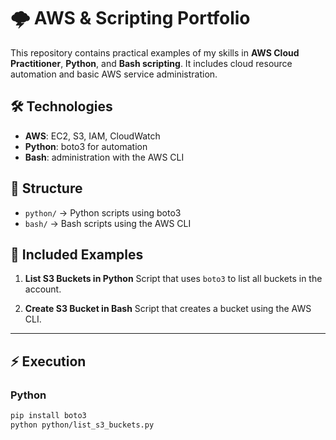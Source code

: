 # 🌩️ AWS & Scripting Portfolio

This repository contains practical examples of my skills in **AWS Cloud Practitioner**, **Python**, and **Bash scripting**.
It includes cloud resource automation and basic AWS service administration.

## 🛠 Technologies
- **AWS**: EC2, S3, IAM, CloudWatch
- **Python**: boto3 for automation
- **Bash**: administration with the AWS CLI

## 📂 Structure
- `python/` → Python scripts using boto3
- `bash/` → Bash scripts using the AWS CLI

## 🚀 Included Examples
1. **List S3 Buckets in Python**
Script that uses `boto3` to list all buckets in the account.

2. **Create S3 Bucket in Bash**
Script that creates a bucket using the AWS CLI.

---

## ⚡ Execution

### Python
```bash
pip install boto3
python python/list_s3_buckets.py